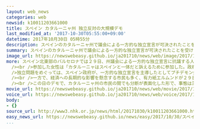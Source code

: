 ```yaml
---
layout: web_news
categories: web
newsid: k10011203661000
title: スペイン カタルーニャ州 独立反対の大規模デモ
last_modified_at: '2017-10-30T05:55:00+09:00'
datetime: 2017年10月30日 05時55分
description: スペインのカタルーニャ州で議会による一方的な独立宣言が可決されたことを受けて、中心都市のバルセロナでは独立に反対する人たちによる大規模なデモが行われ、市民の間でも分断が表面化しています。
summary: スペインのカタルーニャ州で議会による一方的な独立宣言が可決されたことを受けて、中心都市のバルセロナでは独立に反対する人たちによる大規模なデモが行われ、市民の間でも分断が表面化しています。
image_url: https://newswebeasy.github.io/ja201710/news/web/image/2017/10/30/K10011203661_1710300508_1710300510_01_03.jpg
more: スペイン北東部のバルセロナでは２９日、州議会による一方的な独立宣言に抗議する人たちが中心部に繰り出し、大規模なデモを行いました。<br /><br />デモには警察の発表でおよそ３０万人が参加し、スペインの国旗を掲げながら「カタルーニャはスペインの一部だ」などと訴えて、スペイン人の誇りを表す歌を歌い街を練り歩きました。<br
  /><br />参加した女性は「カタルーニャはスペインと一体だと訴えるために参加した。政府による自治権の停止はやむをえない措置だ」と話していました。<br /><br
  />独立問題をめぐっては、スペイン政府が、一方的な独立宣言を主導したとしてプチデモン州首相を解任するなど、直接統治に乗り出しているのに対して、プチデモン氏の地元、ジローナなどでは、市民が独立を後押ししてスペイン政府に徹底抗戦する構えを見せています。<br
  /><br />一方で、経済への長期的な影響を懸念する市民も多く、有力紙エルムンドが２９日に伝えた最新の世論調査では、州議会で独立賛成派の政党を支持すると答えた人が４２．５％、独立反対派の政党を支持する人は４３．４％と、真っ二つに割れています。<br
  /><br />この日のデモで、カタルーニャ州の市民の間でも分断が表面化した形で、事態は深刻さを増しています。
movie_url: https://newswebeasy.github.io/ja201710/news/web/movie/2017/10/30/k10011203661_201710300508_201710300510.mp4
voice_url: https://newswebeasy.github.io/ja201710/news/web/voice/2017/10/30/k10011203661_201710300508_201710300510.mp3
body:
- {}
source_url: http://www3.nhk.or.jp/news/html/20171030/k10011203661000.html
easy_news_url: https://newswebeasy.github.io/news/easy/2017/10/30/スペイン-カタルーニャ州で独立に反対するデモ
...
```

